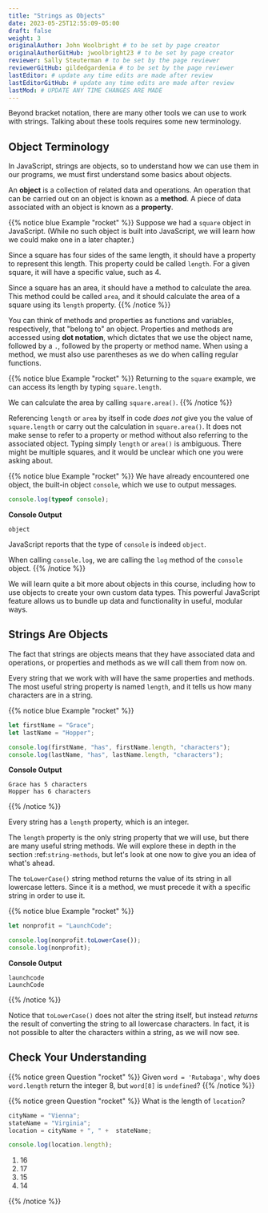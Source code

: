 ```yaml
---
title: "Strings as Objects"
date: 2023-05-25T12:55:09-05:00
draft: false
weight: 3
originalAuthor: John Woolbright # to be set by page creator
originalAuthorGitHub: jwoolbright23 # to be set by page creator
reviewer: Sally Steuterman # to be set by the page reviewer
reviewerGitHub: gildedgardenia # to be set by the page reviewer
lastEditor: # update any time edits are made after review
lastEditorGitHub: # update any time edits are made after review
lastMod: # UPDATE ANY TIME CHANGES ARE MADE
---
```


Beyond bracket notation, there are many other tools we can use to work with strings. Talking about these tools requires some new terminology.

## Object Terminology

In JavaScript, strings are objects, so to understand how we can use them in our programs, we must first understand some basics about objects.

An **object** is a collection of related data and operations. An operation that can be carried out on an object is known as a **method**. A piece of data associated with an object is known as a **property**.

{{% notice blue Example "rocket" %}}
Suppose we had a `square` object in JavaScript. (While no such object is built into JavaScript, we will learn how we could make one in a later chapter.)

Since a square has four sides of the same length, it should have a property to represent this length. This property could be called `length`. For a given square, it will have a specific value, such as 4.

Since a square has an area, it should have a method to calculate the area. This method could be called `area`, and it should calculate the area of a square using its `length` property.
{{% /notice %}}

You can think of methods and properties as functions and variables, respectively, that "belong to" an object. Properties and methods are accessed using **dot notation**, which dictates that we use the object name, followed by a `.`, followed by the property or method name. When using a method, we must also use parentheses as we do when calling regular functions.

{{% notice blue Example "rocket" %}}
Returning to the `square` example, we can access its length by typing `square.length`.

We can calculate the area by calling `square.area()`.
{{% /notice %}}

Referencing `length` or `area` by itself in code *does not* give you the value of `square.length` or carry out the calculation in `square.area()`. It does not make sense to refer to a property or method without also referring to the associated object. Typing simply `length` or `area()` is ambiguous. There might be multiple squares, and it would be unclear which one you were asking about.

{{% notice blue Example "rocket" %}}
We have already encountered one object, the built-in object ``console``, which we use to output messages.

```javascript
console.log(typeof console);
```

**Console Output**

```console
object
```

JavaScript reports that the type of `console` is indeed `object`.

When calling `console.log`, we are calling the `log` method of the `console` object.
{{% /notice %}}

We will learn quite a bit more about objects in this course, including how to
use objects to create your own custom data types. This powerful JavaScript
feature allows us to bundle up data and functionality in useful, modular ways.

## Strings Are Objects

The fact that strings are objects means that they have associated data and operations, or properties and methods as we will call them from now on.

Every string that we work with will have the same properties and methods. The most useful string property is named `length`, and it tells us how many characters are in a string.

{{% notice blue Example "rocket" %}}
```javascript {linenos=true}
let firstName = "Grace";
let lastName = "Hopper";

console.log(firstName, "has", firstName.length, "characters");
console.log(lastName, "has", lastName.length, "characters");
```

**Console Output**

```console
Grace has 5 characters
Hopper has 6 characters
```
{{% /notice %}}

Every string has a `length` property, which is an integer.

The `length` property is the only string property that we will use, but there are many useful string methods. We will explore these in depth in the section :ref:`string-methods`, but let's look at one now to give you an idea of what's ahead.

The `toLowerCase()` string method returns the value of its string in all lowercase letters. Since it is a method, we must precede it with a specific string in order to use it.

{{% notice blue Example "rocket" %}}
```javascript
let nonprofit = "LaunchCode";

console.log(nonprofit.toLowerCase());
console.log(nonprofit);
```

**Console Output**

```console
launchcode
LaunchCode
```
{{% /notice %}}

Notice that `toLowerCase()` does not alter the string itself, but instead *returns* the result of converting the string to all lowercase characters. In fact, it is not possible to alter the characters within a string, as we will now see.

## Check Your Understanding

{{% notice green Question "rocket" %}}
Given `word = 'Rutabaga'`, why does `word.length` return the integer 8, but `word[8]` is `undefined`?
{{% /notice %}}

{{% notice green Question "rocket" %}}
What is the length of `location`?

```javascript
cityName = "Vienna";
stateName = "Virginia";
location = cityName + ", " +  stateName;

console.log(location.length);
```

1. 16
1. 17
1. 15
1. 14

<!-- Solution: 16 -->
{{% /notice %}}
